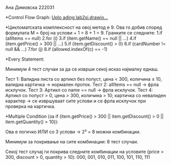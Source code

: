 Ана Димовска 222031

*Control Flow Graph:
[Uplo<mxfile host="app.diagrams.net" agent="Mozilla/5.0 (Windows NT 10.0; Win64; x64) AppleWebKit/537.36 (KHTML, like Gecko) Chrome/136.0.0.0 Safari/537.36" version="27.0.6">
  <diagram name="Page-1" id="217H8b2oEOd2g-vTxfUg">
    <mxGraphModel dx="2535" dy="1423" grid="0" gridSize="10" guides="1" tooltips="1" connect="1" arrows="1" fold="1" page="0" pageScale="1" pageWidth="850" pageHeight="1100" math="0" shadow="0">
      <root>
        <mxCell id="0" />
        <mxCell id="1" parent="0" />
        <mxCell id="IMDcWw0Jo45mq0CR6hCQ-3" style="edgeStyle=none;curved=1;rounded=0;orthogonalLoop=1;jettySize=auto;html=1;exitX=0.5;exitY=1;exitDx=0;exitDy=0;fontSize=12;startSize=8;endSize=8;" edge="1" parent="1" source="IMDcWw0Jo45mq0CR6hCQ-1" target="IMDcWw0Jo45mq0CR6hCQ-2">
          <mxGeometry relative="1" as="geometry" />
        </mxCell>
        <mxCell id="IMDcWw0Jo45mq0CR6hCQ-1" value="1" style="ellipse;whiteSpace=wrap;html=1;aspect=fixed;" vertex="1" parent="1">
          <mxGeometry x="166" y="-90" width="80" height="80" as="geometry" />
        </mxCell>
        <mxCell id="IMDcWw0Jo45mq0CR6hCQ-6" style="edgeStyle=none;curved=1;rounded=0;orthogonalLoop=1;jettySize=auto;html=1;exitX=0;exitY=1;exitDx=0;exitDy=0;fontSize=12;startSize=8;endSize=8;" edge="1" parent="1" source="IMDcWw0Jo45mq0CR6hCQ-2" target="IMDcWw0Jo45mq0CR6hCQ-5">
          <mxGeometry relative="1" as="geometry" />
        </mxCell>
        <mxCell id="IMDcWw0Jo45mq0CR6hCQ-2" value="2" style="ellipse;whiteSpace=wrap;html=1;aspect=fixed;" vertex="1" parent="1">
          <mxGeometry x="174" y="24" width="80" height="80" as="geometry" />
        </mxCell>
        <mxCell id="IMDcWw0Jo45mq0CR6hCQ-10" style="edgeStyle=none;curved=1;rounded=0;orthogonalLoop=1;jettySize=auto;html=1;exitX=0;exitY=1;exitDx=0;exitDy=0;fontSize=12;startSize=8;endSize=8;" edge="1" parent="1" source="IMDcWw0Jo45mq0CR6hCQ-4" target="IMDcWw0Jo45mq0CR6hCQ-9">
          <mxGeometry relative="1" as="geometry" />
        </mxCell>
        <mxCell id="IMDcWw0Jo45mq0CR6hCQ-4" value="4" style="ellipse;whiteSpace=wrap;html=1;aspect=fixed;" vertex="1" parent="1">
          <mxGeometry x="128" y="232" width="80" height="80" as="geometry" />
        </mxCell>
        <mxCell id="IMDcWw0Jo45mq0CR6hCQ-8" style="edgeStyle=none;curved=1;rounded=0;orthogonalLoop=1;jettySize=auto;html=1;exitX=0.5;exitY=1;exitDx=0;exitDy=0;entryX=0.5;entryY=0;entryDx=0;entryDy=0;fontSize=12;startSize=8;endSize=8;" edge="1" parent="1" source="IMDcWw0Jo45mq0CR6hCQ-5" target="IMDcWw0Jo45mq0CR6hCQ-4">
          <mxGeometry relative="1" as="geometry" />
        </mxCell>
        <mxCell id="IMDcWw0Jo45mq0CR6hCQ-5" value="3" style="ellipse;whiteSpace=wrap;html=1;aspect=fixed;" vertex="1" parent="1">
          <mxGeometry x="86" y="122" width="80" height="80" as="geometry" />
        </mxCell>
        <mxCell id="IMDcWw0Jo45mq0CR6hCQ-12" style="edgeStyle=none;curved=1;rounded=0;orthogonalLoop=1;jettySize=auto;html=1;exitX=0;exitY=1;exitDx=0;exitDy=0;fontSize=12;startSize=8;endSize=8;" edge="1" parent="1" source="IMDcWw0Jo45mq0CR6hCQ-9" target="IMDcWw0Jo45mq0CR6hCQ-11">
          <mxGeometry relative="1" as="geometry" />
        </mxCell>
        <mxCell id="IMDcWw0Jo45mq0CR6hCQ-9" value="5" style="ellipse;whiteSpace=wrap;html=1;aspect=fixed;" vertex="1" parent="1">
          <mxGeometry x="56" y="339" width="80" height="80" as="geometry" />
        </mxCell>
        <mxCell id="IMDcWw0Jo45mq0CR6hCQ-15" style="edgeStyle=none;curved=1;rounded=0;orthogonalLoop=1;jettySize=auto;html=1;exitX=0;exitY=1;exitDx=0;exitDy=0;fontSize=12;startSize=8;endSize=8;" edge="1" parent="1" source="IMDcWw0Jo45mq0CR6hCQ-11" target="IMDcWw0Jo45mq0CR6hCQ-13">
          <mxGeometry relative="1" as="geometry" />
        </mxCell>
        <mxCell id="IMDcWw0Jo45mq0CR6hCQ-11" value="6" style="ellipse;whiteSpace=wrap;html=1;aspect=fixed;" vertex="1" parent="1">
          <mxGeometry x="-18" y="453" width="80" height="80" as="geometry" />
        </mxCell>
        <mxCell id="IMDcWw0Jo45mq0CR6hCQ-13" value="7" style="ellipse;whiteSpace=wrap;html=1;aspect=fixed;" vertex="1" parent="1">
          <mxGeometry x="-46" y="589" width="80" height="80" as="geometry" />
        </mxCell>
        <mxCell id="IMDcWw0Jo45mq0CR6hCQ-19" style="edgeStyle=none;curved=1;rounded=0;orthogonalLoop=1;jettySize=auto;html=1;exitX=0;exitY=1;exitDx=0;exitDy=0;entryX=0.5;entryY=0;entryDx=0;entryDy=0;fontSize=12;startSize=8;endSize=8;" edge="1" parent="1" source="IMDcWw0Jo45mq0CR6hCQ-14" target="IMDcWw0Jo45mq0CR6hCQ-18">
          <mxGeometry relative="1" as="geometry" />
        </mxCell>
        <mxCell id="IMDcWw0Jo45mq0CR6hCQ-20" style="edgeStyle=none;curved=1;rounded=0;orthogonalLoop=1;jettySize=auto;html=1;exitX=1;exitY=1;exitDx=0;exitDy=0;fontSize=12;startSize=8;endSize=8;" edge="1" parent="1" source="IMDcWw0Jo45mq0CR6hCQ-14" target="IMDcWw0Jo45mq0CR6hCQ-17">
          <mxGeometry relative="1" as="geometry" />
        </mxCell>
        <mxCell id="IMDcWw0Jo45mq0CR6hCQ-14" value="8" style="ellipse;whiteSpace=wrap;html=1;aspect=fixed;" vertex="1" parent="1">
          <mxGeometry x="94" y="580" width="80" height="80" as="geometry" />
        </mxCell>
        <mxCell id="IMDcWw0Jo45mq0CR6hCQ-16" style="edgeStyle=none;curved=1;rounded=0;orthogonalLoop=1;jettySize=auto;html=1;exitX=1;exitY=1;exitDx=0;exitDy=0;entryX=0.345;entryY=0.043;entryDx=0;entryDy=0;entryPerimeter=0;fontSize=12;startSize=8;endSize=8;" edge="1" parent="1" source="IMDcWw0Jo45mq0CR6hCQ-11" target="IMDcWw0Jo45mq0CR6hCQ-14">
          <mxGeometry relative="1" as="geometry" />
        </mxCell>
        <mxCell id="IMDcWw0Jo45mq0CR6hCQ-23" style="edgeStyle=none;curved=1;rounded=0;orthogonalLoop=1;jettySize=auto;html=1;exitX=0;exitY=1;exitDx=0;exitDy=0;entryX=0.5;entryY=0;entryDx=0;entryDy=0;fontSize=12;startSize=8;endSize=8;" edge="1" parent="1" source="IMDcWw0Jo45mq0CR6hCQ-17" target="IMDcWw0Jo45mq0CR6hCQ-22">
          <mxGeometry relative="1" as="geometry" />
        </mxCell>
        <mxCell id="IMDcWw0Jo45mq0CR6hCQ-24" style="edgeStyle=none;curved=1;rounded=0;orthogonalLoop=1;jettySize=auto;html=1;exitX=1;exitY=1;exitDx=0;exitDy=0;fontSize=12;startSize=8;endSize=8;" edge="1" parent="1" source="IMDcWw0Jo45mq0CR6hCQ-17" target="IMDcWw0Jo45mq0CR6hCQ-21">
          <mxGeometry relative="1" as="geometry" />
        </mxCell>
        <mxCell id="IMDcWw0Jo45mq0CR6hCQ-17" value="10" style="ellipse;whiteSpace=wrap;html=1;aspect=fixed;" vertex="1" parent="1">
          <mxGeometry x="162" y="734" width="80" height="80" as="geometry" />
        </mxCell>
        <mxCell id="IMDcWw0Jo45mq0CR6hCQ-18" value="9" style="ellipse;whiteSpace=wrap;html=1;aspect=fixed;" vertex="1" parent="1">
          <mxGeometry x="10" y="734" width="80" height="80" as="geometry" />
        </mxCell>
        <mxCell id="IMDcWw0Jo45mq0CR6hCQ-27" style="edgeStyle=none;curved=1;rounded=0;orthogonalLoop=1;jettySize=auto;html=1;exitX=0.5;exitY=1;exitDx=0;exitDy=0;fontSize=12;startSize=8;endSize=8;" edge="1" parent="1" source="IMDcWw0Jo45mq0CR6hCQ-21" target="IMDcWw0Jo45mq0CR6hCQ-25">
          <mxGeometry relative="1" as="geometry" />
        </mxCell>
        <mxCell id="IMDcWw0Jo45mq0CR6hCQ-21" value="12" style="ellipse;whiteSpace=wrap;html=1;aspect=fixed;" vertex="1" parent="1">
          <mxGeometry x="254" y="883" width="80" height="80" as="geometry" />
        </mxCell>
        <mxCell id="IMDcWw0Jo45mq0CR6hCQ-22" value="11" style="ellipse;whiteSpace=wrap;html=1;aspect=fixed;" vertex="1" parent="1">
          <mxGeometry x="94" y="883" width="80" height="80" as="geometry" />
        </mxCell>
        <mxCell id="IMDcWw0Jo45mq0CR6hCQ-25" value="13" style="ellipse;whiteSpace=wrap;html=1;aspect=fixed;" vertex="1" parent="1">
          <mxGeometry x="180" y="1030" width="80" height="80" as="geometry" />
        </mxCell>
        <mxCell id="IMDcWw0Jo45mq0CR6hCQ-26" style="edgeStyle=none;curved=1;rounded=0;orthogonalLoop=1;jettySize=auto;html=1;exitX=0.5;exitY=1;exitDx=0;exitDy=0;entryX=0.24;entryY=0.048;entryDx=0;entryDy=0;entryPerimeter=0;fontSize=12;startSize=8;endSize=8;" edge="1" parent="1" source="IMDcWw0Jo45mq0CR6hCQ-22" target="IMDcWw0Jo45mq0CR6hCQ-25">
          <mxGeometry relative="1" as="geometry" />
        </mxCell>
        <mxCell id="IMDcWw0Jo45mq0CR6hCQ-29" value="" style="curved=1;endArrow=classic;html=1;rounded=0;fontSize=12;startSize=8;endSize=8;exitX=1;exitY=0.5;exitDx=0;exitDy=0;entryX=1;entryY=1;entryDx=0;entryDy=0;" edge="1" parent="1">
          <mxGeometry width="50" height="50" relative="1" as="geometry">
            <mxPoint x="260.72" y="1070" as="sourcePoint" />
            <mxPoint x="197.0042712474619" y="300.2842712474619" as="targetPoint" />
            <Array as="points">
              <mxPoint x="386" y="923" />
              <mxPoint x="397" y="645" />
              <mxPoint x="236.72" y="440" />
            </Array>
          </mxGeometry>
        </mxCell>
        <mxCell id="IMDcWw0Jo45mq0CR6hCQ-34" style="edgeStyle=none;curved=1;rounded=0;orthogonalLoop=1;jettySize=auto;html=1;exitX=0.5;exitY=1;exitDx=0;exitDy=0;entryX=0.5;entryY=0;entryDx=0;entryDy=0;fontSize=12;startSize=8;endSize=8;" edge="1" parent="1" source="IMDcWw0Jo45mq0CR6hCQ-30" target="IMDcWw0Jo45mq0CR6hCQ-33">
          <mxGeometry relative="1" as="geometry" />
        </mxCell>
        <mxCell id="IMDcWw0Jo45mq0CR6hCQ-35" style="edgeStyle=none;curved=1;rounded=0;orthogonalLoop=1;jettySize=auto;html=1;exitX=1;exitY=0.5;exitDx=0;exitDy=0;fontSize=12;startSize=8;endSize=8;" edge="1" parent="1" source="IMDcWw0Jo45mq0CR6hCQ-30" target="IMDcWw0Jo45mq0CR6hCQ-32">
          <mxGeometry relative="1" as="geometry" />
        </mxCell>
        <mxCell id="IMDcWw0Jo45mq0CR6hCQ-30" value="14" style="ellipse;whiteSpace=wrap;html=1;aspect=fixed;" vertex="1" parent="1">
          <mxGeometry x="344" y="320" width="80" height="80" as="geometry" />
        </mxCell>
        <mxCell id="IMDcWw0Jo45mq0CR6hCQ-31" style="edgeStyle=none;curved=1;rounded=0;orthogonalLoop=1;jettySize=auto;html=1;exitX=1;exitY=0.5;exitDx=0;exitDy=0;entryX=0.03;entryY=0.263;entryDx=0;entryDy=0;entryPerimeter=0;fontSize=12;startSize=8;endSize=8;" edge="1" parent="1" source="IMDcWw0Jo45mq0CR6hCQ-4" target="IMDcWw0Jo45mq0CR6hCQ-30">
          <mxGeometry relative="1" as="geometry" />
        </mxCell>
        <mxCell id="IMDcWw0Jo45mq0CR6hCQ-37" style="edgeStyle=none;curved=1;rounded=0;orthogonalLoop=1;jettySize=auto;html=1;exitX=1;exitY=1;exitDx=0;exitDy=0;entryX=0;entryY=0;entryDx=0;entryDy=0;fontSize=12;startSize=8;endSize=8;" edge="1" parent="1" source="IMDcWw0Jo45mq0CR6hCQ-32" target="IMDcWw0Jo45mq0CR6hCQ-36">
          <mxGeometry relative="1" as="geometry" />
        </mxCell>
        <mxCell id="IMDcWw0Jo45mq0CR6hCQ-32" value="16" style="ellipse;whiteSpace=wrap;html=1;aspect=fixed;" vertex="1" parent="1">
          <mxGeometry x="519" y="449" width="80" height="80" as="geometry" />
        </mxCell>
        <mxCell id="IMDcWw0Jo45mq0CR6hCQ-46" style="edgeStyle=none;curved=1;rounded=0;orthogonalLoop=1;jettySize=auto;html=1;exitX=1;exitY=1;exitDx=0;exitDy=0;fontSize=12;startSize=8;endSize=8;" edge="1" parent="1" source="IMDcWw0Jo45mq0CR6hCQ-33" target="IMDcWw0Jo45mq0CR6hCQ-39">
          <mxGeometry relative="1" as="geometry" />
        </mxCell>
        <mxCell id="IMDcWw0Jo45mq0CR6hCQ-33" value="15" style="ellipse;whiteSpace=wrap;html=1;aspect=fixed;" vertex="1" parent="1">
          <mxGeometry x="379" y="463" width="80" height="80" as="geometry" />
        </mxCell>
        <mxCell id="IMDcWw0Jo45mq0CR6hCQ-40" style="edgeStyle=none;curved=1;rounded=0;orthogonalLoop=1;jettySize=auto;html=1;exitX=0;exitY=1;exitDx=0;exitDy=0;fontSize=12;startSize=8;endSize=8;" edge="1" parent="1" source="IMDcWw0Jo45mq0CR6hCQ-36" target="IMDcWw0Jo45mq0CR6hCQ-39">
          <mxGeometry relative="1" as="geometry" />
        </mxCell>
        <mxCell id="IMDcWw0Jo45mq0CR6hCQ-41" style="edgeStyle=none;curved=1;rounded=0;orthogonalLoop=1;jettySize=auto;html=1;exitX=1;exitY=0.5;exitDx=0;exitDy=0;fontSize=12;startSize=8;endSize=8;" edge="1" parent="1" source="IMDcWw0Jo45mq0CR6hCQ-36" target="IMDcWw0Jo45mq0CR6hCQ-38">
          <mxGeometry relative="1" as="geometry" />
        </mxCell>
        <mxCell id="IMDcWw0Jo45mq0CR6hCQ-36" value="17" style="ellipse;whiteSpace=wrap;html=1;aspect=fixed;" vertex="1" parent="1">
          <mxGeometry x="654" y="566" width="80" height="80" as="geometry" />
        </mxCell>
        <mxCell id="IMDcWw0Jo45mq0CR6hCQ-44" style="edgeStyle=none;curved=1;rounded=0;orthogonalLoop=1;jettySize=auto;html=1;exitX=0;exitY=1;exitDx=0;exitDy=0;fontSize=12;startSize=8;endSize=8;" edge="1" parent="1" source="IMDcWw0Jo45mq0CR6hCQ-38" target="IMDcWw0Jo45mq0CR6hCQ-43">
          <mxGeometry relative="1" as="geometry" />
        </mxCell>
        <mxCell id="IMDcWw0Jo45mq0CR6hCQ-45" style="edgeStyle=none;curved=1;rounded=0;orthogonalLoop=1;jettySize=auto;html=1;exitX=1;exitY=1;exitDx=0;exitDy=0;entryX=0.5;entryY=0;entryDx=0;entryDy=0;fontSize=12;startSize=8;endSize=8;" edge="1" parent="1" source="IMDcWw0Jo45mq0CR6hCQ-38" target="IMDcWw0Jo45mq0CR6hCQ-42">
          <mxGeometry relative="1" as="geometry" />
        </mxCell>
        <mxCell id="IMDcWw0Jo45mq0CR6hCQ-38" value="19" style="ellipse;whiteSpace=wrap;html=1;aspect=fixed;" vertex="1" parent="1">
          <mxGeometry x="745" y="682" width="80" height="80" as="geometry" />
        </mxCell>
        <mxCell id="IMDcWw0Jo45mq0CR6hCQ-39" value="18" style="ellipse;whiteSpace=wrap;html=1;aspect=fixed;" vertex="1" parent="1">
          <mxGeometry x="618" y="677" width="80" height="80" as="geometry" />
        </mxCell>
        <mxCell id="IMDcWw0Jo45mq0CR6hCQ-42" value="21" style="ellipse;whiteSpace=wrap;html=1;aspect=fixed;" vertex="1" parent="1">
          <mxGeometry x="818" y="814" width="80" height="80" as="geometry" />
        </mxCell>
        <mxCell id="IMDcWw0Jo45mq0CR6hCQ-43" value="20" style="ellipse;whiteSpace=wrap;html=1;aspect=fixed;" vertex="1" parent="1">
          <mxGeometry x="657" y="814" width="80" height="80" as="geometry" />
        </mxCell>
      </root>
    </mxGraphModel>
  </diagram>
</mxfile>
ading lab2si.drawio…]()


*Цикломатската комплексност на овој метод е 9. Ова го добив според формулата М = број на услови + 1 = 8 + 1 = 9. Гранките се следните:
1.if (allItems == null)
2.for (i)
3.if (item.getName() == null || ...)
4.if (item.getPrice() > 300 || ...)
5.if (item.getDiscount() > 0)
6.if (cardNumber != null && ...)
7.for (j)
8.if (allowed.indexOf(c) == -1)


*Every Statement:

Минимум 4 тест случаи за да се изврши секој исказ најмалку еднаш.

Тест 1: Валидна листа со артикл без попуст, цена < 300, количина ≤ 10, валидна картичка → нормален проток.
Тест 2: allItems == null → фрла исклучок.
Тест 3: Артикл со name == null → фрла исклучок.
Тест 4: Артикл со попуст > 0, цена > 300, количина > 10; картичка со невалиден карактер → се извршуваат сите услови и се фрла исклучок при проверка на картичка.


*Multiple Condition (за if (item.getPrice() > 300 || item.getDiscount() > 0 || item.getQuantity() > 10)):

Ова е логичко ИЛИ со 3 услови → 2³ = 8 можни комбинации.

Минимум за покривање на сите комбинации: 8 тест случаи.

Секој тест случај ги покрива следните комбинации на условите (price > 300, discount > 0, quantity > 10):
000, 001, 010, 011, 100, 101, 110, 111



